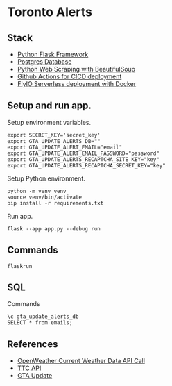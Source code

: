 # Toronto Alerts

## Stack

- [Python Flask Framework](https://flask.palletsprojects.com/en/3.0.x/)
- [Postgres Database](https://fly.io/docs/postgres/)
- [Python Web Scraping with BeautifulSoup](https://www.crummy.com/software/BeautifulSoup/bs4/doc/)
- [Github Actions for CICD deployment](https://fly.io/docs/app-guides/continuous-deployment-with-github-actions/)
- [FlyIO Serverless deployment with Docker](https://fly.io/docs/languages-and-frameworks/dockerfile/)

## Setup and run app.

Setup environment variables.

```
export SECRET_KEY='secret_key'
export GTA_UPDATE_ALERTS_DB=""
export GTA_UPDATE_ALERT_EMAIL="email"
export GTA_UPDATE_ALERT_EMAIL_PASSWORD="password"
export GTA_UPDATE_ALERTS_RECAPTCHA_SITE_KEY="key"
export GTA_UPDATE_ALERTS_RECAPTCHA_SECRET_KEY="key"
```

Setup Python environment.

```
python -m venv venv
source venv/bin/activate
pip install -r requirements.txt
```

Run app.

```
flask --app app.py --debug run
```

## Commands

```
flaskrun
```

## SQL

Commands

```
\c gta_update_alerts_db
SELECT * from emails;
```

## References

- [OpenWeather Current Weather Data API Call](https://openweathermap.org/current)
- [TTC API](https://alerts.ttc.ca/api/alerts/live-alerts)
- [GTA Update](https://gtaupdate.com/)

